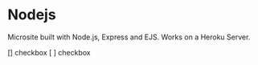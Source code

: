 Nodejs
===========

Microsite built with Node.js, Express and EJS. Works on a Heroku Server.

[] checkbox
[ ] checkbox
